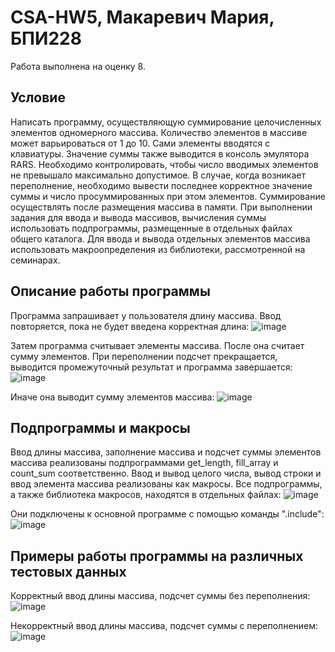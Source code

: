 # CSA-HW5, Макаревич Мария, БПИ228
Работа выполнена на оценку 8.
## Условие
Написать программу, осуществляющую суммирование целочисленных элементов одномерного массива. Количество элементов в массиве может варьироваться от 1 до 10. Сами элементы вводятся с клавиатуры. Значение суммы также выводится в консоль эмулятора RARS. Необходимо контролировать, чтобы число вводимых элементов не превышало максимально допустимое. В случае, когда возникает переполнение, необходимо вывести последнее корректное значение суммы и число просуммированных при этом элементов. Суммирование осуществлять после размещения массива в памяти.
При выполнении задания для ввода и вывода массивов, вычисления суммы использовать подпрограммы, размещенные в отдельных файлах общего каталога. Для ввода и вывода отдельных элементов массива использовать макроопределения из библиотеки, рассмотренной на семинарах.
## Описание работы программы
Программа запрашивает у пользователя длину массива. Ввод повторяется, пока не будет введена корректная длина:
![image](https://github.com/makar-with-tea/CSA-HW5/assets/79705001/be6c7312-bc36-447b-b863-f173d116c5cc)

Затем программа считывает элементы массива. После она считает сумму элементов. При переполнении подсчет прекращается, выводится промежуточный результат и программа завершается:
![image](https://github.com/makar-with-tea/CSA-HW5/assets/79705001/c4a414ae-24cf-4a57-8182-b083a8155997)

Иначе она выводит сумму элементов массива:
![image](https://github.com/makar-with-tea/CSA-HW5/assets/79705001/15ad49fe-8dc8-46e6-a271-48ccb13cc3bc)

## Подпрограммы и макросы
Ввод длины массива, заполнение массива и подсчет суммы элементов массива реализованы подпрограммами get_length, fill_array и count_sum соответственно. Ввод и вывод целого числа, вывод строки и ввод элемента массива реализованы как макросы. Все подпрограммы, а также библиотека макросов, находятся в отдельных файлах:
![image](https://github.com/makar-with-tea/CSA-HW5/assets/79705001/bf1ad57b-02dc-4fda-909d-41fd6d129497)

Они подключены к основной программе с помощью команды ".include":
![image](https://github.com/makar-with-tea/CSA-HW5/assets/79705001/2927d8ae-b9cc-4cc9-b4d3-31bb5fd9be6c)
## Примеры работы программы на различных тестовых данных
Корректный ввод длины массива, подсчет суммы без переполнения:
![image](https://github.com/makar-with-tea/CSA-HW5/assets/79705001/648a2a8d-5f31-4ada-818e-6f389994eee4)

Некорректный ввод длины массива, подсчет суммы с переполнением:
![image](https://github.com/makar-with-tea/CSA-HW5/assets/79705001/1f034e5d-2f66-4a77-aae4-f9434dfea6db)
